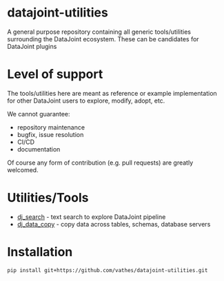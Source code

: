 # datajoint-utilities
A general purpose repository containing all generic tools/utilities surrounding the DataJoint ecosystem. These can be candidates for DataJoint plugins


# Level of support

The tools/utilities here are meant as reference or example implementation for other DataJoint 
users to explore, modify, adopt, etc.

We cannot guarantee:
+ repository maintenance
+ bugfix, issue resolution
+ CI/CD
+ documentation

Of course any form of contribution (e.g. pull requests) are greatly welcomed. 


# Utilities/Tools

+ [dj_search](./datajoint_utilities/dj_search) - text search to explore DataJoint pipeline
+ [dj_data_copy](./datajoint_utilities/dj_data_copy) - copy data across tables, schemas, database servers


# Installation

```
pip install git+https://github.com/vathes/datajoint-utilities.git
```

